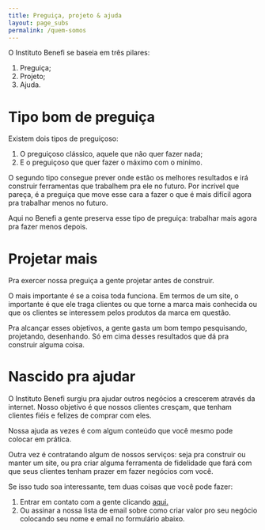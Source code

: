 ```yaml
---
title: Preguiça, projeto & ajuda
layout: page_subs
permalink: /quem-somos
---
```


O Instituto Benefi se baseia em três pilares:

1. Preguiça;
2. Projeto;
3. Ajuda.

# Tipo bom de preguiça

Existem dois tipos de preguiçoso: 

1. O preguiçoso clássico, aquele que não quer fazer nada;
2. E o preguiçoso que quer fazer o máximo com o minímo. 

O segundo tipo consegue prever onde estão os melhores resultados e irá construir ferramentas que trabalhem pra ele no futuro. Por incrível que pareça, é a preguiça que move esse cara a fazer o que é mais difícil agora pra trabalhar menos no futuro.

Aqui no Benefi a gente preserva esse tipo de preguiça: trabalhar mais agora pra fazer menos depois.

# Projetar mais

Pra exercer nossa preguiça a gente projetar antes de construir.

O mais importante é se a coisa toda funciona. Em termos de um site, o importante é que ele traga clientes ou que torne a marca mais conhecida ou que os clientes se interessem pelos produtos da marca em questão.

Pra alcançar esses objetivos, a gente gasta um bom tempo pesquisando, projetando, desenhando. Só em cima desses resultados que dá pra construir alguma coisa.

# Nascido pra ajudar

O Instituto Benefi surgiu pra ajudar outros negócios a crescerem através da internet. Nosso objetivo é que nossos clientes cresçam, que tenham clientes fiéis e felizes de comprar com eles.

Nossa ajuda as vezes é com algum conteúdo que você mesmo pode colocar em prática.

Outra vez é contratando algum de nossos serviços: seja pra construir ou manter um site, ou pra criar alguma ferramenta de fidelidade que fará com que seus clientes tenham prazer em fazer negócios com você.


Se isso tudo soa interessante, tem duas coisas que você pode fazer:

1. Entrar em contato com a gente clicando [aqui.](mailto:gustavo@institutobenefi.com)
2. Ou assinar a nossa lista de email sobre como criar valor pro seu negócio colocando seu nome e email no formulário abaixo.
